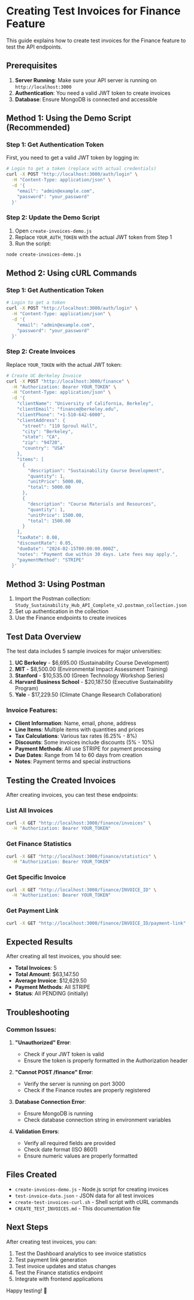 # Creating Test Invoices for Finance Feature

This guide explains how to create test invoices for the Finance feature to test the API endpoints.

## Prerequisites

1. **Server Running**: Make sure your API server is running on `http://localhost:3000`
2. **Authentication**: You need a valid JWT token to create invoices
3. **Database**: Ensure MongoDB is connected and accessible

## Method 1: Using the Demo Script (Recommended)

### Step 1: Get Authentication Token

First, you need to get a valid JWT token by logging in:

```bash
# Login to get a token (replace with actual credentials)
curl -X POST "http://localhost:3000/auth/login" \
  -H "Content-Type: application/json" \
  -d '{
    "email": "admin@example.com",
    "password": "your_password"
  }'
```

### Step 2: Update the Demo Script

1. Open `create-invoices-demo.js`
2. Replace `YOUR_AUTH_TOKEN` with the actual JWT token from Step 1
3. Run the script:

```bash
node create-invoices-demo.js
```

## Method 2: Using cURL Commands

### Step 1: Get Authentication Token

```bash
# Login to get a token
curl -X POST "http://localhost:3000/auth/login" \
  -H "Content-Type: application/json" \
  -d '{
    "email": "admin@example.com", 
    "password": "your_password"
  }'
```

### Step 2: Create Invoices

Replace `YOUR_TOKEN` with the actual JWT token:

```bash
# Create UC Berkeley Invoice
curl -X POST "http://localhost:3000/finance" \
  -H "Authorization: Bearer YOUR_TOKEN" \
  -H "Content-Type: application/json" \
  -d '{
    "clientName": "University of California, Berkeley",
    "clientEmail": "finance@berkeley.edu",
    "clientPhone": "+1-510-642-6000",
    "clientAddress": {
      "street": "110 Sproul Hall",
      "city": "Berkeley",
      "state": "CA",
      "zip": "94720",
      "country": "USA"
    },
    "items": [
      {
        "description": "Sustainability Course Development",
        "quantity": 1,
        "unitPrice": 5000.00,
        "total": 5000.00
      },
      {
        "description": "Course Materials and Resources",
        "quantity": 1,
        "unitPrice": 1500.00,
        "total": 1500.00
      }
    ],
    "taxRate": 0.08,
    "discountRate": 0.05,
    "dueDate": "2024-02-15T00:00:00.000Z",
    "notes": "Payment due within 30 days. Late fees may apply.",
    "paymentMethod": "STRIPE"
  }'
```

## Method 3: Using Postman

1. Import the Postman collection: `Study_Sustainability_Hub_API_Complete_v2.postman_collection.json`
2. Set up authentication in the collection
3. Use the Finance endpoints to create invoices

## Test Data Overview

The test data includes 5 sample invoices for major universities:

1. **UC Berkeley** - $6,695.00 (Sustainability Course Development)
2. **MIT** - $8,500.00 (Environmental Impact Assessment Training)
3. **Stanford** - $10,535.00 (Green Technology Workshop Series)
4. **Harvard Business School** - $20,187.50 (Executive Sustainability Program)
5. **Yale** - $17,229.50 (Climate Change Research Collaboration)

### Invoice Features:
- **Client Information**: Name, email, phone, address
- **Line Items**: Multiple items with quantities and prices
- **Tax Calculations**: Various tax rates (6.25% - 8%)
- **Discounts**: Some invoices include discounts (5% - 10%)
- **Payment Methods**: All use STRIPE for payment processing
- **Due Dates**: Range from 14 to 60 days from creation
- **Notes**: Payment terms and special instructions

## Testing the Created Invoices

After creating invoices, you can test these endpoints:

### List All Invoices
```bash
curl -X GET "http://localhost:3000/finance/invoices" \
  -H "Authorization: Bearer YOUR_TOKEN"
```

### Get Finance Statistics
```bash
curl -X GET "http://localhost:3000/finance/statistics" \
  -H "Authorization: Bearer YOUR_TOKEN"
```

### Get Specific Invoice
```bash
curl -X GET "http://localhost:3000/finance/INVOICE_ID" \
  -H "Authorization: Bearer YOUR_TOKEN"
```

### Get Payment Link
```bash
curl -X GET "http://localhost:3000/finance/INVOICE_ID/payment-link"
```

## Expected Results

After creating all test invoices, you should see:

- **Total Invoices**: 5
- **Total Amount**: $63,147.50
- **Average Invoice**: $12,629.50
- **Payment Methods**: All STRIPE
- **Status**: All PENDING (initially)

## Troubleshooting

### Common Issues:

1. **"Unauthorized" Error**: 
   - Check if your JWT token is valid
   - Ensure the token is properly formatted in the Authorization header

2. **"Cannot POST /finance" Error**:
   - Verify the server is running on port 3000
   - Check if the Finance routes are properly registered

3. **Database Connection Error**:
   - Ensure MongoDB is running
   - Check database connection string in environment variables

4. **Validation Errors**:
   - Verify all required fields are provided
   - Check date format (ISO 8601)
   - Ensure numeric values are properly formatted

## Files Created

- `create-invoices-demo.js` - Node.js script for creating invoices
- `test-invoice-data.json` - JSON data for all test invoices
- `create-test-invoices-curl.sh` - Shell script with cURL commands
- `CREATE_TEST_INVOICES.md` - This documentation file

## Next Steps

After creating test invoices, you can:

1. Test the Dashboard analytics to see invoice statistics
2. Test payment link generation
3. Test invoice updates and status changes
4. Test the Finance statistics endpoint
5. Integrate with frontend applications

Happy testing! 🎉
